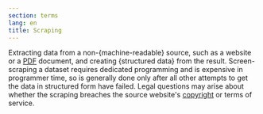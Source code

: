 ```yaml
---
section: terms
lang: en
title: Scraping
---
```


Extracting data from a non-{machine-readable} source, such as a website or a [PDF](/glossary/en/terms/pdf/) document, and creating {structured data} from the result. Screen-scraping a dataset requires dedicated programming and is expensive in programmer time, so is generally done only after all other attempts to get the data in structured form have failed. Legal questions may arise about whether the scraping breaches the source website's [copyright](/glossary/en/terms/copyright/) or terms of service.